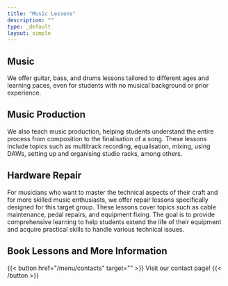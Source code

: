```yaml
---
title: "Music Lessons"
description: ""
type: _default
layout: simple
---
```

## Music

We offer guitar, bass, and drums lessons tailored to different ages and learning paces, even for students with no musical background or prior experience.

## Music Production
We also teach music production, helping students understand the entire process from composition to the finalisation of a song. These lessons include topics such as multitrack recording, equalisation, mixing, using DAWs, setting up and organising studio racks, among others.

## Hardware Repair

For musicians who want to master the technical aspects of their craft and for more skilled music enthusiasts, we offer repair lessons specifically designed for this target group. These lessons cover topics such as cable maintenance, pedal repairs, and equipment fixing. The goal is to provide comprehensive learning to help students extend the life of their equipment and acquire practical skills to handle various technical issues.

## Book Lessons and More Information

{{< button href="/menu/contacts" target="" >}}
Visit our contact page!
{{< /button >}}